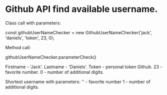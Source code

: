 # Github API find available username.
Сlass call with parameters:

const githubUserNameChecker = new GithubUserNameChecker('jack', 'daniels', 'token', 23, 0);

Method call:

githubUserNameChecker.parameterCheck()



Firstname - 'Jack'.
Lastname - 'Daniels'.
Token - personal token Github.
23 - favorite number.
0 - number of additional digits.

Shortest username with parameters:
'' - favorite number
1 - number of additional digits.



